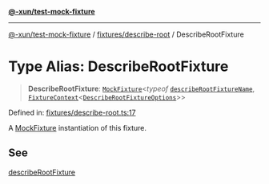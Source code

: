 [**@-xun/test-mock-fixture**](../../../README.md)

***

[@-xun/test-mock-fixture](../../../README.md) / [fixtures/describe-root](../README.md) / DescribeRootFixture

# Type Alias: DescribeRootFixture

> **DescribeRootFixture**: [`MockFixture`](../../../types/fixtures/type-aliases/MockFixture.md)\<*typeof* [`describeRootFixtureName`](../variables/describeRootFixtureName.md), [`FixtureContext`](../../../types/fixtures/type-aliases/FixtureContext.md)\<[`DescribeRootFixtureOptions`](DescribeRootFixtureOptions.md)\>\>

Defined in: [fixtures/describe-root.ts:17](https://github.com/Xunnamius/test-utils/blob/c1219168b725e263abb557d96549b7b98bdb4b4c/packages/test-mock-fixture/src/fixtures/describe-root.ts#L17)

A [MockFixture](../../../types/fixtures/type-aliases/MockFixture.md) instantiation of this fixture.

## See

[describeRootFixture](../functions/describeRootFixture.md)

